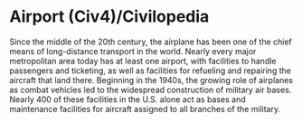 # Airport (Civ4)/Civilopedia

Since the middle of the 20th century, the airplane has been one of the chief means of long-distance transport in the world. Nearly every major metropolitan area today has at least one airport, with facilities to handle passengers and ticketing, as well as facilities for refueling and repairing the aircraft that land there. Beginning in the 1940s, the growing role of airplanes as combat vehicles led to the widespread construction of military air bases. Nearly 400 of these facilities in the U.S. alone act as bases and maintenance facilities for aircraft assigned to all branches of the military.